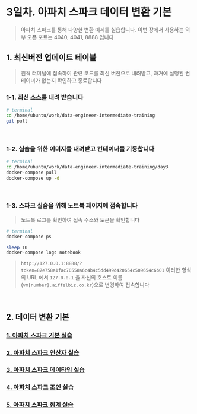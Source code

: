 # 3일차. 아파치 스파크 데이터 변환 기본

> 아파치 스파크를 통해 다양한 변환 예제를 실습합니다. 이번 장에서 사용하는 외부 오픈 포트는 4040, 4041, 8888 입니다


## 1. 최신버전 업데이트 테이블

> 원격 터미널에 접속하여 관련 코드를 최신 버전으로 내려받고, 과거에 실행된 컨테이너가 없는지 확인하고 종료합니다

### 1-1. 최신 소스를 내려 받습니다
```bash
# terminal
cd /home/ubuntu/work/data-engineer-intermediate-training
git pull
```
<br>

### 1-2. 실습을 위한 이미지를 내려받고 컨테이너를 기동합니다
```bash
# terminal
cd /home/ubuntu/work/data-engineer-intermediate-training/day3
docker-compose pull
docker-compose up -d
```
<br>

### 1-3. 스파크 실습을 위해 노트북 페이지에 접속합니다

> 노트북 로그를 확인하여 접속 주소와 토큰을 확인합니다

```bash
# terminal
docker-compose ps

sleep 10
docker-compose logs notebook
```
> `http://127.0.0.1:8888/?token=87e758a1fac70558a6c4b4c5dd499d420654c509654c6b01` 이러한 형식의 URL 에서 `127.0.0.1` 을 자신의 호스트 이름(`vm[number].aiffelbiz.co.kr`)으로 변경하여 접속합니다
<br>


## 2. 데이터 변환 기본
### [1. 아파치 스파크 기본 실습](http://htmlpreview.github.io/?https://github.com/siyoungoh/data-engineer-intermediate-training/blob/master/day3/notebooks/lgde-spark-core/lgde-spark-core-1-basic.html)
### [2. 아파치 스파크 연산자 실습](http://htmlpreview.github.io/?https://github.com/siyoungoh/data-engineer-intermediate-training/blob/master/day3/notebooks/lgde-spark-core/lgde-spark-core-2-operators.html)
### [3. 아파치 스파크 데이타입 실습](http://htmlpreview.github.io/?https://github.com/siyoungoh/data-engineer-intermediate-training/blob/master/day3/notebooks/lgde-spark-core/lgde-spark-core-3-data-types.html)
### [4. 아파치 스파크 조인 실습](http://htmlpreview.github.io/?https://github.com/siyoungoh/data-engineer-intermediate-training/blob/master/day3/notebooks/lgde-spark-core/lgde-spark-core-4-join.html)
### [5. 아파치 스파크 집계 실습](http://htmlpreview.github.io/?https://github.com/siyoungoh/data-engineer-intermediate-training/blob/master/day3/notebooks/lgde-spark-core/lgde-spark-core-5-aggregation.html)
<br>


